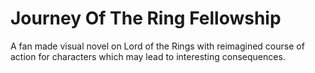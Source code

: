 # Journey Of The Ring Fellowship
 A fan made visual novel on Lord of the Rings with reimagined course of action for characters which may lead to interesting consequences.
